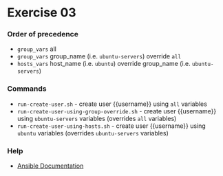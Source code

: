 # Exercise 03

### Order of precedence
* `group_vars` all
* `group_vars` group_name (i.e. `ubuntu-servers`) override `all` 
* `hosts_vars` host_name (i.e. `ubuntu`) override group_name (i.e. `ubuntu-servers`)

### Commands
* `run-create-user.sh` - create user {{username}} using `all` variables 
* `run-create-user-using-group-override.sh` - create user {{username}} using `ubuntu-servers` variables (overrides `all` variables)
* `run-create-user-using-hosts.sh` - create user {{username}} using `ubuntu` variables (overrides `ubuntu-servers` variables)

### Help
* [Ansible Documentation](https://docs.ansible.com/)

